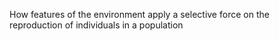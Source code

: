 How features of the environment apply a selective force on the reproduction of individuals in a population
